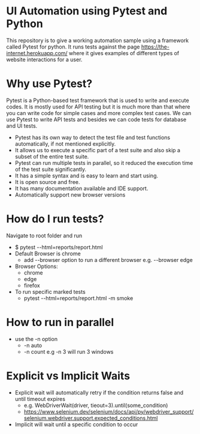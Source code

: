 # UI Automation using Pytest and Python

This repository is to give a working automation sample using a framework called Pytest for python. It runs tests against the page https://the-internet.herokuapp.com/ where it gives examples of different types of website interactions for a user.

# Why use Pytest?
Pytest is a Python-based test framework that is used to write and execute codes. It is mostly used for API testing but it is much more than that where you can write code for simple cases and more complex test cases. We can use Pytest to write API tests and besides we can code tests for database and UI tests.

* Pytest has its own way to detect the test file and test functions automatically, if not mentioned explicitly.
* It allows us to execute a specific part of a test suite and also skip a subset of the entire test suite.
* Pytest can run multiple tests in parallel, so it reduced the execution time of the test suite significantly.
* It has a simple syntax and is easy to learn and start using.
* It is open source and free.
* It has many documentation available and IDE support.
* Automatically support new browser versions

# How do I run tests?
Navigate to root folder and run
* $ pytest --html=reports/report.html
* Default Browser is chrome
  * add --browser option to run a different browser e.g. --browser edge
* Browser Options:
  * chrome
  * edge
  * firefox
* To run specific marked tests
  * pytest --html=reports/report.html -m smoke

# How to run in parallel
  * use the -n option
    * -n auto
    * -n count e.g -n 3 will run 3 windows

# Explicit vs Implicit Waits
* Explicit wait will automatically retry if the condition returns false and until timeout expires 
  * e.g. WebDriverWait(driver, tieout=3).until(some_condition)
  * https://www.selenium.dev/selenium/docs/api/py/webdriver_support/selenium.webdriver.support.expected_conditions.html
* Implicit will wait until a specific condition to occur
